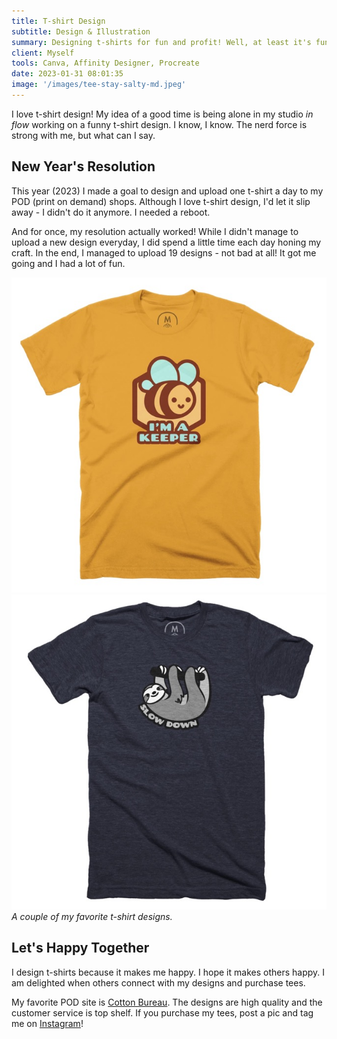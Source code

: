 ```yaml
---
title: T-shirt Design
subtitle: Design & Illustration
summary: Designing t-shirts for fun and profit! Well, at least it's fun.
client: Myself
tools: Canva, Affinity Designer, Procreate
date: 2023-01-31 08:01:35
image: '/images/tee-stay-salty-md.jpeg'
---
```


I love t-shirt design! My idea of a good time is being alone in my studio *in flow* working on a funny t-shirt design. I know, I know. The nerd force is strong with me, but what can I say.

## New Year's Resolution

This year (2023) I made a goal to design and upload one t-shirt a day to my POD (print on demand) shops. Although I love t-shirt design, I'd let it slip away - I didn't do it anymore. I needed a reboot. 

And for once, my resolution actually worked! While I didn't manage to upload a new design everyday, I did spend a little time each day honing my craft. In the end, I managed to upload 19 designs - not bad at all! It got me going and I had a lot of fun.

<div class="gallery-box">
  <div class="gallery">
    <img src="/images/tee-keeper-medium.jpeg" loading="lazy" alt="I'm a Keeper t-shirt mockup">
    <img src="/images/tee-slow-down-sloth-md.jpeg" loading="lazy" alt="Slow Down Sloth t-shirt mockup">
  </div>
  <em>A couple of my favorite t-shirt designs.</em>
</div>

## Let's Happy Together

I design t-shirts because it makes me happy. I hope it makes others happy. I am delighted when others connect with my designs and purchase tees.

My favorite POD site is [Cotton Bureau](https://cottonbureau.com/people/small-simple-things?hierarchicalMenu%255Bcategories__lvl0%255D%255B0%255D%253DApparel). The designs are high quality and the customer service is top shelf. If you purchase my tees, post a pic and tag me on [Instagram](https://www.instagram.com/smallandsimplethings.org_/)!